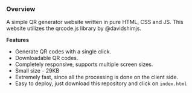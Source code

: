 ### Overview
A simple QR generator website written in pure HTML, CSS and JS. This website utilizes the qrcode.js library by @davidshimjs. 

**Features**

 - Generate QR codes with a single click. 
 - Downloadable QR codes. 
 - Completely responsive, supports multiple screen sizes. 
 - Small size - 29KB
 -  Extremely fast, since all the processing is done on the client side. 
 - Easy to deploy, just download this repository and click on `index.html` 

